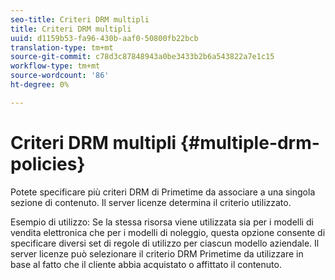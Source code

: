 ```yaml
---
seo-title: Criteri DRM multipli
title: Criteri DRM multipli
uuid: d1159b53-fa96-430b-aaf0-50800fb22bcb
translation-type: tm+mt
source-git-commit: c78d3c87848943a0be3433b2b6a543822a7e1c15
workflow-type: tm+mt
source-wordcount: '86'
ht-degree: 0%

---
```



# Criteri DRM multipli {#multiple-drm-policies}

Potete specificare più criteri DRM di Primetime da associare a una singola sezione di contenuto. Il server licenze determina il criterio utilizzato.

Esempio di utilizzo: Se la stessa risorsa viene utilizzata sia per i modelli di vendita elettronica che per i modelli di noleggio, questa opzione consente di specificare diversi set di regole di utilizzo per ciascun modello aziendale. Il server licenze può selezionare il criterio DRM Primetime da utilizzare in base al fatto che il cliente abbia acquistato o affittato il contenuto.

